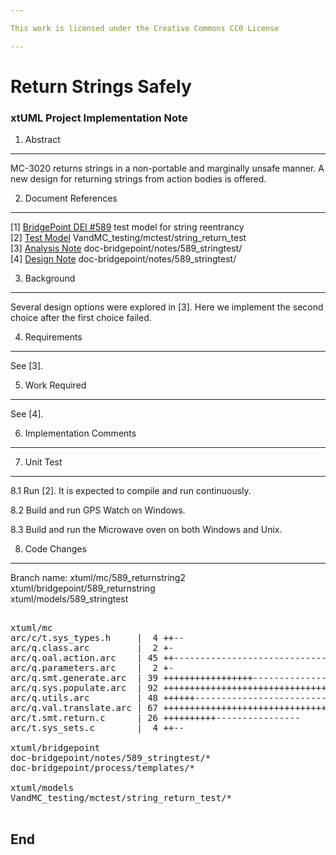```yaml
---

This work is licensed under the Creative Commons CC0 License

---
```


# Return Strings Safely
### xtUML Project Implementation Note


1. Abstract
-----------
MC-3020 returns strings in a non-portable and marginally unsafe manner.
A new design for returning strings from action bodies is offered.

2. Document References
----------------------
[1] [BridgePoint DEI #589](https://support.onefact.net/redmine/issues/1)  test model for string reentrancy  
[2] [Test Model](https://github.com/xtuml/models/tree/master/VandMC_testing/mctest/string_return_test/) VandMC_testing/mctest/string_return_test  
[3] [Analysis Note](https://github.com/xtuml/bridgepoint/tree/master/doc-bridgepoint/notes/589_stringtest/589_returnstring.ant.md) doc-bridgepoint/notes/589_stringtest/  
[4] [Design Note](https://github.com/xtuml/bridgepoint/tree/master/doc-bridgepoint/notes/589_stringtest/589_returnstring.dnt.md) doc-bridgepoint/notes/589_stringtest/  

3. Background
-------------
Several design options were explored in [3].  Here we implement the second choice after the first choice failed.

4. Requirements
---------------
See [3].

5. Work Required
----------------
See [4].

6. Implementation Comments
--------------------------

7. Unit Test
------------
8.1 Run [2].  It is expected to compile and run continuously.

8.2 Build and run GPS Watch on Windows.

8.3 Build and run the Microwave oven on both Windows and Unix.

8. Code Changes
---------------
Branch name:  xtuml/mc/589_returnstring2  
              xtuml/bridgepoint/589_returnstring  
              xtuml/models/589_stringtest  

<pre>

xtuml/mc
arc/c/t.sys_types.h     |  4 ++--
arc/q.class.arc         |  2 +-
arc/q.oal.action.arc    | 45 ++-------------------------------------------
arc/q.parameters.arc    |  2 +-
arc/q.smt.generate.arc  | 39 +++++++++++++++++----------------------
arc/q.sys.populate.arc  | 92 +++++++++++++++++++++++++++++++++++++++++++++++++++++++++++++++++++++++++++++++++++++-------
arc/q.utils.arc         | 48 ++++++------------------------------------------
arc/q.val.translate.arc | 67 +++++++++++++++++++++++++++++++++++++++++++++++++++++--------------
arc/t.smt.return.c      | 26 ++++++++++----------------
arc/t.sys_sets.c        |  4 ++--

xtuml/bridgepoint
doc-bridgepoint/notes/589_stringtest/*
doc-bridgepoint/process/templates/*

xtuml/models
VandMC_testing/mctest/string_return_test/*

</pre>

End
---

